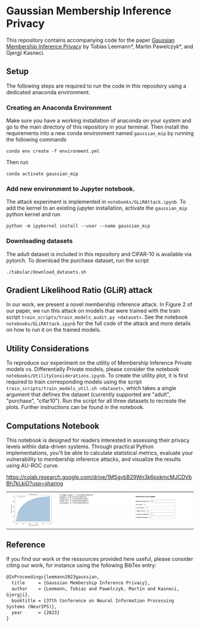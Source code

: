 # Gaussian Membership Inference Privacy

This repository contains accompanying code for the paper [Gaussian Membership Inference Privacy](https://arxiv.org/abs/2306.07273) by Tobias Leemann*, Martin Pawelczyk*, and Gjergji Kasneci.

## Setup
The following steps are required to run the code in this repository using a dedicated anaconda environment.

### Creating an Anaconda Environment
Make sure you have a working installation of anaconda on your system and go to the main directory of this repository in your terminal.
Then install the requirements into a new conda environment named ```gaussian_mip``` by running the following commands 
```
conda env create -f environment.yml
```
Then run
```
conda activate gaussian_mip
```

### Add new environment to Jupyter notebook.
The attack experiment is implemented in ```notebooks/GLiRAttack.ipynb```. To add the kernel to an existing jupyter installation, activate the ```gaussian_mip``` python kernel and run

```
python -m ipykernel install --user --name gaussian_mip
```

### Downloading datasets
The adult dataset is included in this repository and CIFAR-10 is available via pytorch. To download the purchase dataset, run the script
```
./tabular/download_datasets.sh
```

## Gradient Likelihood Ratio (GLiR) attack

In our work, we present a novel membership inference attack. In Figure 2 of our paper, we run this attack on models that were trained with the train script ```train_scripts/train_models_audit.py <dataset>```. See the notebook ```notebooks/GLiRAttack.ipynb``` for the full code of the attack and more details on how to run it on the trained models.

## Utility Considerations

To reproduce our experiment on the utility of Membership Inference Private models vs. Differentially Private models, please consider the notebook ``notebooks/UtilityConsiderations.ipynb``. To create the utility plot, it is first required to train corresponding models using the script ``train_scripts/train_models_util.sh <dataset>``, which takes a single argument that defines the dataset (currently supported are "adult", "purchase", "cifar10"). Run the script for all three datasets to recreate the plots. Further instructions can be found in the notebook.

## Computations Notebook
This notebook is designed for readers interested in assessing their privacy levels within data-driven systems. Through practical Python implementations, you'll be able to calculate statistical metrics, evaluate your vulnerability to membership inference attacks, and visualize the results using AU-ROC curve.

https://colab.research.google.com/drive/1M5gvbB29Wn3k6pxkmcMJCDVbBh7kLkiO?usp=sharing

<table>
  <tr>
    <!-- Image Cell 1 -->
    <td style="vertical-align: top;">
      <img src="./images/graph.png" alt="Privacy Level AU-ROC Curve" width="300"/>
    </td>
    <!-- Image Cell 2 -->
    <td style="vertical-align: top;">
      <img src="./images/output.png" alt="Additional Context Image 1" width="500"/>
    </td>
    <!-- Image Cell 3 -->
    <td style="vertical-align: top;">
      <img src="./images/private.png" alt="Additional Context Image 2" width="400"/>
    </td>
  </tr>
</table>


## Reference
If you find our work or the ressources provided here useful, please consider citing our work, for instance using the following BibTex entry:

```
@InProceedings{leemann2023gaussian,
  title     = {Gaussian Membership Inference Privacy},
  author    = {Leemann, Tobias and Pawelczyk, Martin and Kasneci, Gjergji},
  booktitle = {37th Conference on Neural Information Processing Systems (NeurIPS)},
  year      = {2023}
}
```
